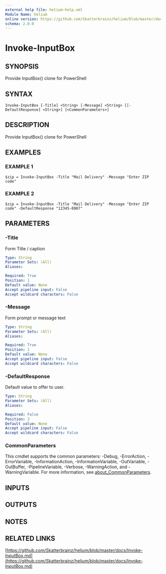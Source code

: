 ```yaml
---
external help file: helium-help.xml
Module Name: helium
online version: https://github.com/Skatterbrainz/helium/blob/master/docs/Invoke-InputBox.md
schema: 2.0.0
---
```


# Invoke-InputBox

## SYNOPSIS
Provide InputBox() clone for PowerShell

## SYNTAX

```
Invoke-InputBox [-Title] <String> [-Message] <String> [[-DefaultResponse] <String>] [<CommonParameters>]
```

## DESCRIPTION
Provide InputBox() clone for PowerShell

## EXAMPLES

### EXAMPLE 1
```
$zip = Invoke-InputBox -Title "Mail Delivery" -Message "Enter ZIP code"
```

### EXAMPLE 2
```
$zip = Invoke-InputBox -Title "Mail Delivery" -Message "Enter ZIP code" -DefaultResponse "12345-0987"
```

## PARAMETERS

### -Title
Form Title / caption

```yaml
Type: String
Parameter Sets: (All)
Aliases:

Required: True
Position: 1
Default value: None
Accept pipeline input: False
Accept wildcard characters: False
```

### -Message
Form prompt or message text

```yaml
Type: String
Parameter Sets: (All)
Aliases:

Required: True
Position: 2
Default value: None
Accept pipeline input: False
Accept wildcard characters: False
```

### -DefaultResponse
Default value to offer to user.

```yaml
Type: String
Parameter Sets: (All)
Aliases:

Required: False
Position: 3
Default value: None
Accept pipeline input: False
Accept wildcard characters: False
```

### CommonParameters
This cmdlet supports the common parameters: -Debug, -ErrorAction, -ErrorVariable, -InformationAction, -InformationVariable, -OutVariable, -OutBuffer, -PipelineVariable, -Verbose, -WarningAction, and -WarningVariable. For more information, see [about_CommonParameters](http://go.microsoft.com/fwlink/?LinkID=113216).

## INPUTS

## OUTPUTS

## NOTES

## RELATED LINKS

[https://github.com/Skatterbrainz/helium/blob/master/docs/Invoke-InputBox.md](https://github.com/Skatterbrainz/helium/blob/master/docs/Invoke-InputBox.md)

